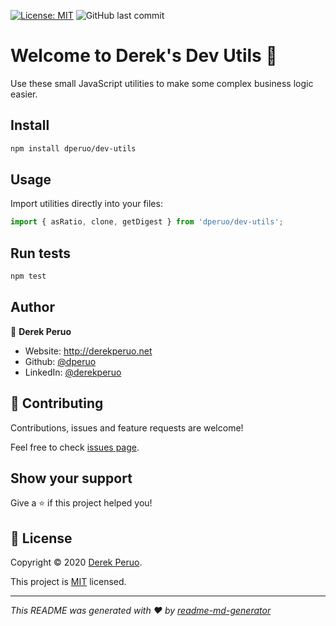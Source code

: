 [![License: MIT](https://img.shields.io/badge/License-MIT-yellow.svg?style=for-the-badge)](https://github.com/dperuo/dev-utils/blob/master/LICENSE)
![GitHub last commit](https://img.shields.io/github/last-commit/dperuo/dev-utils?style=for-the-badge)

# Welcome to Derek's Dev Utils 👋

Use these small JavaScript utilities to make some complex business logic easier. 

## Install

```sh
npm install dperuo/dev-utils
```

## Usage

Import utilities directly into your files:

```javascript
import { asRatio, clone, getDigest } from 'dperuo/dev-utils';
```

## Run tests

```sh
npm test
```

## Author

👤 **Derek Peruo**

* Website: http://derekperuo.net
* Github: [@dperuo](https://github.com/dperuo)
* LinkedIn: [@derekperuo](https://linkedin.com/in/derekperuo)

## 🤝 Contributing

Contributions, issues and feature requests are welcome!

Feel free to check [issues page](https://github.com/dperuo/dev-utils/issues). 

## Show your support

Give a ⭐️ if this project helped you!


## 📝 License

Copyright © 2020 [Derek Peruo](https://github.com/dperuo).

This project is [MIT](https://github.com/dperuo/dev-utils/blob/master/LICENSE) licensed.

***
_This README was generated with ❤️ by [readme-md-generator](https://github.com/kefranabg/readme-md-generator)_
